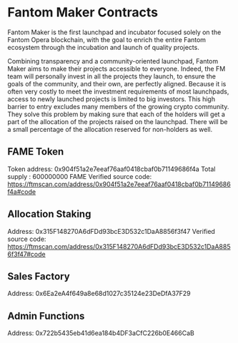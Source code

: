 # Fantom Maker Contracts
Fantom Maker is the first launchpad and incubator focused solely on the Fantom Opera blockchain, with the goal to enrich the entire Fantom ecosystem through the incubation and launch of quality projects.

Combining transparency and a community-oriented launchpad, Fantom Maker aims to make their projects accessible to everyone. Indeed, the FM team will personally invest in all the projects they launch, to ensure the goals of the community, and their own, are perfectly aligned. Because it is often very costly to meet the investment requirements of most launchpads, access to newly launched projects is limited to big investors. This high barrier to entry excludes many members of the growing crypto community. They solve this problem by making sure that each of the holders will get a part of the allocation of the projects raised on the launchpad. There will be a small percentage of the allocation reserved for non-holders as well.

## FAME Token
Token address: 0x904f51a2e7eeaf76aaf0418cbaf0b71149686f4a
Total supply : 600000000 FAME
Verified source code: https://ftmscan.com/address/0x904f51a2e7eeaf76aaf0418cbaf0b71149686f4a#code

## Allocation Staking
Address: 0x315F148270A6dFDd93bcE3D532c1DaA8856f3f47
Verified source code: https://ftmscan.com/address/0x315F148270A6dFDd93bcE3D532c1DaA8856f3f47#code

## Sales Factory
Address: 0x6Ea2eA4f649a8e68d1027c35124e23DeDfA37F29

## Admin Functions
Address: 0x722b5435eb41d6ea184b4DF3aCfC226b0E466CaB
